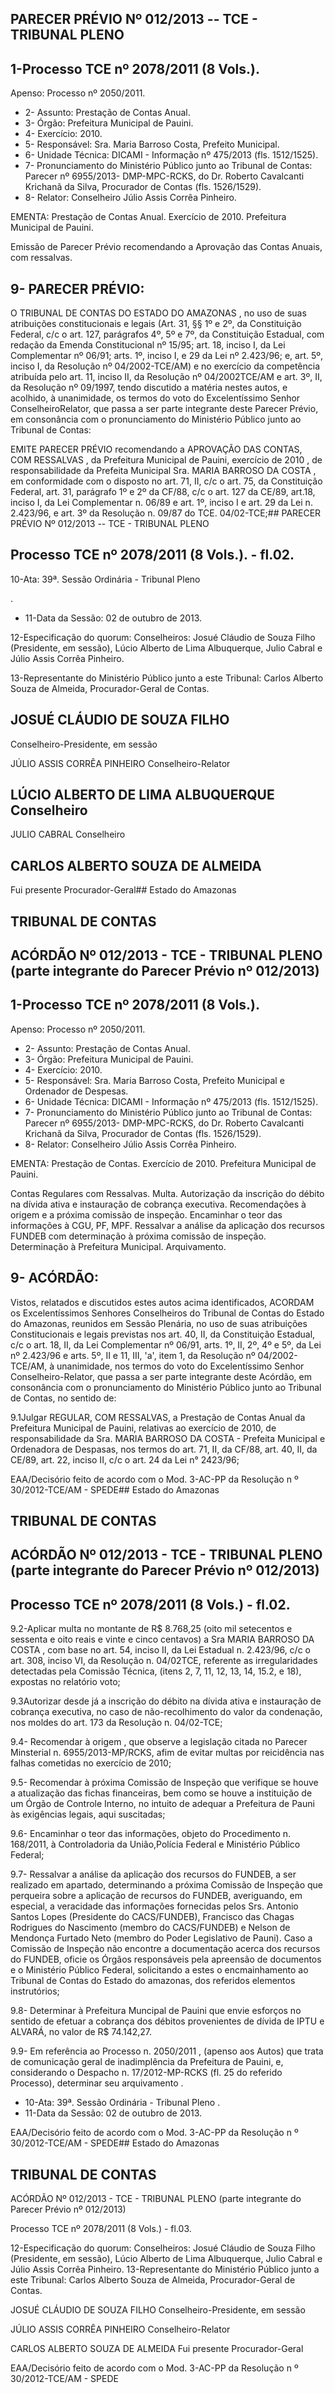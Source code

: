 
## PARECER PRÉVIO Nº 012/2013 -- TCE - TRIBUNAL PLENO

## 1-Processo TCE nº 2078/2011 (8 Vols.).

Apenso: Processo nº 2050/2011.

- 2- Assunto: Prestação de Contas Anual.
- 3- Órgão: Prefeitura Municipal de Pauini.
- 4- Exercício: 2010.
- 5- Responsável: Sra. Maria Barroso Costa, Prefeito Municipal.
- 6- Unidade Técnica: DICAMI - Informação nº 475/2013 (fls. 1512/1525).
- 7-  Pronunciamento  do Ministério Público  junto  ao Tribunal  de Contas: Parecer  nº 6955/2013- DMP-MPC-RCKS, do Dr. Roberto Cavalcanti Krichanã da Silva, Procurador de Contas (fls. 1526/1529).
- 8- Relator: Conselheiro Júlio Assis Corrêa Pinheiro.

EMENTA: Prestação  de  Contas  Anual.  Exercício  de 2010. Prefeitura Municipal de Pauini.

Emissão de Parecer Prévio recomendando a Aprovação das Contas Anuais, com ressalvas.

## 9- PARECER PRÉVIO:

O TRIBUNAL DE CONTAS DO ESTADO DO AMAZONAS ,  no  uso  de  suas atribuições constitucionais e legais (Art. 31, §§ 1º e 2º, da Constituição Federal, c/c o art. 127,  parágrafos  4º,  5º  e  7º,  da  Constituição  Estadual,  com  redação  da  Emenda Constitucional nº 15/95; art. 18, inciso I, da Lei Complementar nº 06/91; arts. 1º, inciso I, e 29  da  Lei  nº  2.423/96;  e,  art.  5º,  inciso  I,  da  Resolução  nº  04/2002-TCE/AM)  e  no exercício  da  competência  atribuída  pelo  art.  11,  inciso  II,  da  Resolução  nº  04/2002TCE/AM e art. 3º, II, da Resolução nº 09/1997, tendo discutido a matéria nestes autos, e acolhido,  à  unanimidade,  os  termos  do  voto  do  Excelentíssimo  Senhor  ConselheiroRelator, que passa a ser parte integrante deste Parecer Prévio, em consonância com o pronunciamento do Ministério Público junto ao Tribunal de Contas:

EMITE PARECER PRÉVIO recomendando a APROVAÇÃO DAS CONTAS,  COM  RESSALVAS , da  Prefeitura  Municipal  de  Pauini,  exercício  de 2010 , de responsabilidade da Prefeita Municipal Sra. MARIA BARROSO DA COSTA , em conformidade com o disposto no art. 71, II, c/c o art. 75, da Constituição Federal, art. 31, parágrafo 1º e 2º da CF/88, c/c o art. 127 da CE/89, art.18, inciso I, da Lei Complementar n. 06/89 e art. 1º, inciso I e art. 29 da Lei n. 2.423/96, e art. 3º da Resolução n. 09/87 do TCE. 04/02-TCE;## PARECER PRÉVIO Nº 012/2013 -- TCE - TRIBUNAL PLENO

## Processo TCE nº 2078/2011 (8 Vols.). - fl.02.

10-Ata: 39ª. Sessão Ordinária - Tribunal Pleno

.

- 11-Data da Sessão: 02 de outubro de 2013.

12-Especificação do quorum: Conselheiros: Josué Cláudio de Souza Filho (Presidente, em  sessão),  Lúcio  Alberto  de  Lima  Albuquerque,  Julio  Cabral  e  Júlio  Assis  Corrêa Pinheiro.

13-Representante do Ministério Público junto a este Tribunal: Carlos Alberto Souza de Almeida, Procurador-Geral de Contas.

## JOSUÉ CLÁUDIO DE SOUZA FILHO

Conselheiro-Presidente, em sessão

JÚLIO ASSIS CORRÊA PINHEIRO Conselheiro-Relator

## LÚCIO ALBERTO DE LIMA ALBUQUERQUE Conselheiro

JULIO CABRAL Conselheiro

## CARLOS ALBERTO SOUZA DE ALMEIDA

Fui presente Procurador-Geral## Estado do Amazonas

## TRIBUNAL DE CONTAS

## ACÓRDÃO Nº 012/2013 -  TCE - TRIBUNAL PLENO (parte integrante do Parecer Prévio nº 012/2013)

## 1-Processo TCE nº 2078/2011 (8 Vols.).

Apenso: Processo nº 2050/2011.

- 2- Assunto: Prestação de Contas Anual.
- 3- Órgão: Prefeitura Municipal de Pauini.
- 4- Exercício: 2010.
- 5- Responsável: Sra. Maria Barroso Costa, Prefeito Municipal e Ordenador de Despesas.
- 6- Unidade Técnica: DICAMI - Informação nº 475/2013 (fls. 1512/1525).
- 7-  Pronunciamento  do  Ministério  Público  junto  ao  Tribunal  de  Contas: Parecer  nº 6955/2013- DMP-MPC-RCKS, do Dr. Roberto Cavalcanti Krichanã da Silva, Procurador de Contas (fls. 1526/1529).
- 8- Relator: Conselheiro Júlio Assis Corrêa Pinheiro.

EMENTA: Prestação  de  Contas.  Exercício  de  2010. Prefeitura Municipal de Pauini.

Contas  Regulares  com Ressalvas. Multa.  Autorização da inscrição do débito na dívida ativa e instauração de cobrança  executiva.  Recomendações  à  origem  e  a próxima comissão de inspeção. Encaminhar o teor das informações à CGU, PF, MPF. Ressalvar a análise da aplicação dos recursos FUNDEB com determinação à próxima comissão de inspeção. Determinação à Prefeitura Municipal. Arquivamento.

## 9- ACÓRDÃO:

Vistos,  relatados  e  discutidos  estes  autos  acima  identificados,  ACORDAM  os Excelentíssimos Senhores  Conselheiros  do  Tribunal  de  Contas  do  Estado  do  Amazonas, reunidos em Sessão Plenária, no uso de suas atribuições Constitucionais e legais previstas nos art. 40, II, da Constituição Estadual, c/c o art. 18, II, da Lei Complementar nº 06/91, arts. 1º,  II,  2º,  4º  e  5º,  da  Lei  nº  2.423/96  e  arts.  5º,  II  e  11,  III,  'a',  item  1,  da  Resolução  nº 04/2002-TCE/AM, à unanimidade, nos termos do voto do Excelentíssimo Senhor Conselheiro-Relator, que passa a ser parte integrante deste Acórdão, em consonância com o pronunciamento do Ministério Público junto ao Tribunal de Contas, no sentido de:

9.1Julgar REGULAR, COM RESSALVAS, a  Prestação  de  Contas  Anual  da Prefeitura Municipal de Pauini, relativas ao exercício de 2010, de responsabilidade da Sra. MARIA  BARROSO  DA  COSTA -  Prefeita  Municipal  e  Ordenadora  de  Despasas,  nos termos do art. 71, II, da CF/88, art. 40, II, da CE/89, art. 22, inciso II, c/c o art. 24 da Lei n° 2423/96;

EAA/Decisório feito de acordo com o Mod. 3-AC-PP da Resolução n º 30/2012-TCE/AM - SPEDE## Estado do Amazonas

## TRIBUNAL DE CONTAS

## ACÓRDÃO Nº 012/2013 -  TCE - TRIBUNAL PLENO (parte integrante do Parecer Prévio nº 012/2013)

## Processo TCE nº 2078/2011 (8 Vols.) - fl.02.

9.2-Aplicar multa no montante de R$ 8.768,25 (oito mil setecentos e sessenta e oito reais e vinte e cinco centavos) a Sra MARIA BARROSO DA COSTA , com base no art. 54, inciso II, da Lei Estadual n. 2.423/96, c/c o art. 308, inciso VI, da Resolução n. 04/02TCE, referente as irregularidades detectadas pela Comissão Técnica, (itens 2, 7, 11, 12, 13, 14,  15.2, e 18), expostas no relatório voto;

9.3Autorizar  desde  já  a  inscrição  do  débito  na  dívida  ativa  e  instauração  de cobrança executiva, no caso de não-recolhimento do valor da condenação, nos moldes do art. 173 da Resolução n. 04/02-TCE;

9.4- Recomendar  à  origem , que  observe  a  legislação  citada  no  Parecer Minsterial n. 6955/2013-MP/RCKS,  afim  de  evitar  multas por  reicidência nas  falhas cometidas no exercício de 2010;

9.5- Recomendar à próxima Comissão de Inspeção que verifique se houve a atualização  das  fichas  financeiras,  bem  como  se  houve  a  instituição  de  um  Órgão  de Controle  Interno,  no  intuito  de  adequar  a  Prefeitura  de  Pauni  às  exigências  legais,  aqui suscitadas;

9.6- Encaminhar o teor das informações, objeto do Procedimento n. 168/2011, à Controladoria da União,Polícia Federal e Ministério Público Federal;

9.7- Ressalvar a análise da aplicação dos recursos do FUNDEB, a ser realizado em  apartado,  determinando  a  próxima  Comissão  de  Inspeção  que  perqueira  sobre  a aplicação de recursos do FUNDEB,  averiguando, em  especial, a veracidade das informações fornecidas pelos Srs. Antonio Santos Lopes (Presidente do CACS/FUNDEB), Francisco das Chagas Rodrigues do Nascimento (membro do CACS/FUNDEB) e Nelson de Mendonça  Furtado  Neto  (membro  do  Poder  Legislativo  de  Pauni).  Caso  a  Comissão  de Inspeção não encontre a documentação acerca dos recursos do FUNDEB, oficie os Órgãos responsáveis pela apreensão de documentos e o  Ministério Público Federal, solicitando a estes  o  encmainhamento  ao  Tribunal  de  Contas  do  Estado  do  amazonas,  dos  referidos elementos instrutórios;

9.8- Determinar à Prefeitura Muncipal de Pauini que envie esforços no sentido de efetuar a cobrança dos débitos provenientes de dívida de IPTU e ALVARÁ, no valor de R$ 74.142,27.

9.9- Em referência ao Processo n. 2050/2011 , (apenso aos Autos) que trata de comunicação geral de inadimplência da Prefeitura de Pauini, e, considerando o Despacho n. 17/2012-MP-RCKS (fl. 25 do referido Processo), determinar seu arquivamento .

- 10-Ata: 39ª. Sessão Ordinária - Tribunal Pleno .
- 11-Data da Sessão: 02 de outubro de 2013.

EAA/Decisório feito de acordo com o Mod. 3-AC-PP da Resolução n º 30/2012-TCE/AM - SPEDE## Estado do Amazonas

## TRIBUNAL DE CONTAS

ACÓRDÃO Nº 012/2013 -  TCE - TRIBUNAL PLENO (parte integrante do Parecer Prévio nº 012/2013)

Processo TCE nº 2078/2011 (8 Vols.) - fl.03.

12-Especificação  do  quorum: Conselheiros:  Josué  Cláudio  de  Souza  Filho  (Presidente, em sessão), Lúcio Alberto de Lima Albuquerque, Julio Cabral e Júlio Assis Corrêa Pinheiro. 13-Representante do Ministério Público junto a este Tribunal: Carlos Alberto Souza de Almeida, Procurador-Geral de Contas.

JOSUÉ CLÁUDIO DE SOUZA FILHO Conselheiro-Presidente, em sessão

JÚLIO ASSIS CORRÊA PINHEIRO Conselheiro-Relator

CARLOS ALBERTO SOUZA DE ALMEIDA Fui presente Procurador-Geral

EAA/Decisório feito de acordo com o Mod. 3-AC-PP da Resolução n º 30/2012-TCE/AM - SPEDE